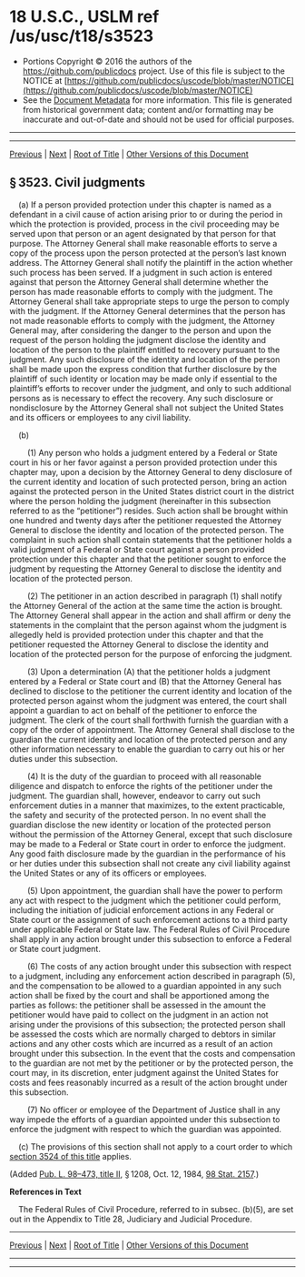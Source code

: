 ---
---

# 18 U.S.C., USLM ref /us/usc/t18/s3523

* Portions Copyright © 2016 the authors of the https://github.com/publicdocs project.
  Use of this file is subject to the NOTICE at [https://github.com/publicdocs/uscode/blob/master/NOTICE](https://github.com/publicdocs/uscode/blob/master/NOTICE)
* See the [Document Metadata](././../../../../..//README.md) for more information.
  This file is generated from historical government data; content and/or formatting may be inaccurate and out-of-date and should not be used for official purposes.

----------
----------

[Previous](./../../../../..//us/usc/t18/ptII/ch224/m__us_usc_t18_s3522.md) | [Next](./../../../../..//us/usc/t18/ptII/ch224/m__us_usc_t18_s3524.md) | [Root of Title](./../../../../../) | [Other Versions of this Document](https://publicdocs.github.io/go/links?ns=uslm&ref=%2Fus%2Fusc%2Ft18%2Fs3523)

## § 3523. Civil judgments

    (a) If a person provided protection under this chapter is named as a defendant in a civil cause of action arising prior to or during the period in which the protection is provided, process in the civil proceeding may be served upon that person or an agent designated by that person for that purpose. The Attorney General shall make reasonable efforts to serve a copy of the process upon the person protected at the person’s last known address. The Attorney General shall notify the plaintiff in the action whether such process has been served. If a judgment in such action is entered against that person the Attorney General shall determine whether the person has made reasonable efforts to comply with the judgment. The Attorney General shall take appropriate steps to urge the person to comply with the judgment. If the Attorney General determines that the person has not made reasonable efforts to comply with the judgment, the Attorney General may, after considering the danger to the person and upon the request of the person holding the judgment disclose the identity and location of the person to the plaintiff entitled to recovery pursuant to the judgment. Any such disclosure of the identity and location of the person shall be made upon the express condition that further disclosure by the plaintiff of such identity or location may be made only if essential to the plaintiff’s efforts to recover under the judgment, and only to such additional persons as is necessary to effect the recovery. Any such disclosure or nondisclosure by the Attorney General shall not subject the United States and its officers or employees to any civil liability.

    (b)

        (1) Any person who holds a judgment entered by a Federal or State court in his or her favor against a person provided protection under this chapter may, upon a decision by the Attorney General to deny disclosure of the current identity and location of such protected person, bring an action against the protected person in the United States district court in the district where the person holding the judgment (hereinafter in this subsection referred to as the “petitioner”) resides. Such action shall be brought within one hundred and twenty days after the petitioner requested the Attorney General to disclose the identity and location of the protected person. The complaint in such action shall contain statements that the petitioner holds a valid judgment of a Federal or State court against a person provided protection under this chapter and that the petitioner sought to enforce the judgment by requesting the Attorney General to disclose the identity and location of the protected person.

        (2) The petitioner in an action described in paragraph (1) shall notify the Attorney General of the action at the same time the action is brought. The Attorney General shall appear in the action and shall affirm or deny the statements in the complaint that the person against whom the judgment is allegedly held is provided protection under this chapter and that the petitioner requested the Attorney General to disclose the identity and location of the protected person for the purpose of enforcing the judgment.

        (3) Upon a determination (A) that the petitioner holds a judgment entered by a Federal or State court and (B) that the Attorney General has declined to disclose to the petitioner the current identity and location of the protected person against whom the judgment was entered, the court shall appoint a guardian to act on behalf of the petitioner to enforce the judgment. The clerk of the court shall forthwith furnish the guardian with a copy of the order of appointment. The Attorney General shall disclose to the guardian the current identity and location of the protected person and any other information necessary to enable the guardian to carry out his or her duties under this subsection.

        (4) It is the duty of the guardian to proceed with all reasonable diligence and dispatch to enforce the rights of the petitioner under the judgment. The guardian shall, however, endeavor to carry out such enforcement duties in a manner that maximizes, to the extent practicable, the safety and security of the protected person. In no event shall the guardian disclose the new identity or location of the protected person without the permission of the Attorney General, except that such disclosure may be made to a Federal or State court in order to enforce the judgment. Any good faith disclosure made by the guardian in the performance of his or her duties under this subsection shall not create any civil liability against the United States or any of its officers or employees.

        (5) Upon appointment, the guardian shall have the power to perform any act with respect to the judgment which the petitioner could perform, including the initiation of judicial enforcement actions in any Federal or State court or the assignment of such enforcement actions to a third party under applicable Federal or State law. The Federal Rules of Civil Procedure shall apply in any action brought under this subsection to enforce a Federal or State court judgment.

        (6) The costs of any action brought under this subsection with respect to a judgment, including any enforcement action described in paragraph (5), and the compensation to be allowed to a guardian appointed in any such action shall be fixed by the court and shall be apportioned among the parties as follows: the petitioner shall be assessed in the amount the petitioner would have paid to collect on the judgment in an action not arising under the provisions of this subsection; the protected person shall be assessed the costs which are normally charged to debtors in similar actions and any other costs which are incurred as a result of an action brought under this subsection. In the event that the costs and compensation to the guardian are not met by the petitioner or by the protected person, the court may, in its discretion, enter judgment against the United States for costs and fees reasonably incurred as a result of the action brought under this subsection.

        (7) No officer or employee of the Department of Justice shall in any way impede the efforts of a guardian appointed under this subsection to enforce the judgment with respect to which the guardian was appointed.

    (c) The provisions of this section shall not apply to a court order to which [section 3524 of this title][/us/usc/t18/s3524] applies.

(Added [Pub. L. 98–473, title II][/us/pl/98/473/tII], § 1208, Oct. 12, 1984, [98 Stat. 2157][/us/stat/98/2157].)

 __References in Text__ 

    The Federal Rules of Civil Procedure, referred to in subsec. (b)(5), are set out in the Appendix to Title 28, Judiciary and Judicial Procedure.

----------

[Previous](./../../../../..//us/usc/t18/ptII/ch224/m__us_usc_t18_s3522.md) | [Next](./../../../../..//us/usc/t18/ptII/ch224/m__us_usc_t18_s3524.md) | [Root of Title](./../../../../../) | [Other Versions of this Document](https://publicdocs.github.io/go/links?ns=uslm&ref=%2Fus%2Fusc%2Ft18%2Fs3523)

----------
----------

[/us/usc/t18/s3524]: https://publicdocs.github.io/go/links?ns=uslm&ref=%2Fus%2Fusc%2Ft18%2Fs3524
[/us/pl/98/473/tII]: https://publicdocs.github.io/go/links?ns=uslm&ref=%2Fus%2Fpl%2F98%2F473%2FtII
[/us/stat/98/2157]: https://publicdocs.github.io/go/links?ns=uslm&ref=%2Fus%2Fstat%2F98%2F2157


